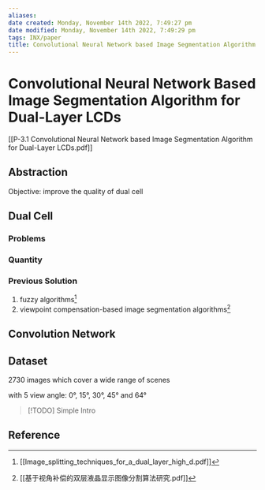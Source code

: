 ```yaml
---
aliases: 
date created: Monday, November 14th 2022, 7:49:27 pm
date modified: Monday, November 14th 2022, 7:49:29 pm
tags: INX/paper 
title: Convolutional Neural Network based Image Segmentation Algorithm for Dual-Layer LCDs
---
```


# Convolutional Neural Network Based Image Segmentation Algorithm for Dual-Layer LCDs

[[P-3.1 Convolutional Neural Network based Image Segmentation Algorithm for Dual-Layer LCDs.pdf]]

## Abstraction

Objective: improve the quality of dual cell

## Dual Cell

### Problems

### Quantity

### Previous Solution

1. fuzzy algorithms[^1]
2. viewpoint compensation-based image segmentation algorithms[^2]

## Convolution Network

## Dataset

2730 images which cover a wide range of scenes

with 5 view angle: 0°, 15°, 30°, 45° and 64°

> [!TODO] 
> Simple Intro

## Reference

[^1]: [[Image_splitting_techniques_for_a_dual_layer_high_d.pdf]]
[^2]: [[基于视角补偿的双层液晶显示图像分割算法研究.pdf]]